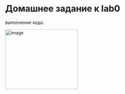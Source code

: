 <h1>Домашнее задание к lab0</h1>

выполнение кода:

<img width="232" height="192" alt="image" src="https://github.com/user-attachments/assets/af82f28c-4cf5-4774-9aa8-ac221b72be0b" />

